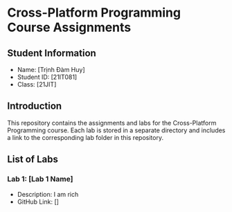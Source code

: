 # Cross-Platform Programming Course Assignments

## Student Information
- Name: [Trịnh Đàm Huy]
- Student ID: [21IT081]
- Class: [21JIT]

## Introduction
This repository contains the assignments and labs for the Cross-Platform Programming course. Each lab is stored in a separate directory and includes a link to the corresponding lab folder in this repository.

## List of Labs

### Lab 1: [Lab 1 Name]
- Description: I am rich
- GitHub Link: []